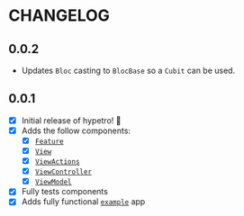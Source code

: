 # CHANGELOG

## 0.0.2

* Updates `Bloc` casting to `BlocBase` so a `Cubit` can be used.

## 0.0.1

* [X] Initial release of hypetro! 🎉
* [X] Adds the follow components:
  * [X] [`Feature`](./lib/src/feature.dart)
  * [X] [`View`](./lib/src/view.dart)
  * [X] [`ViewActions`](./lib/src/view_actions.dart)
  * [X] [`ViewController`](./lib/src/view_controller.dart)
  * [X] [`ViewModel`](./lib/src/view_model.dart)
* [X] Fully tests components
* [X] Adds fully functional [`example`](./example) app